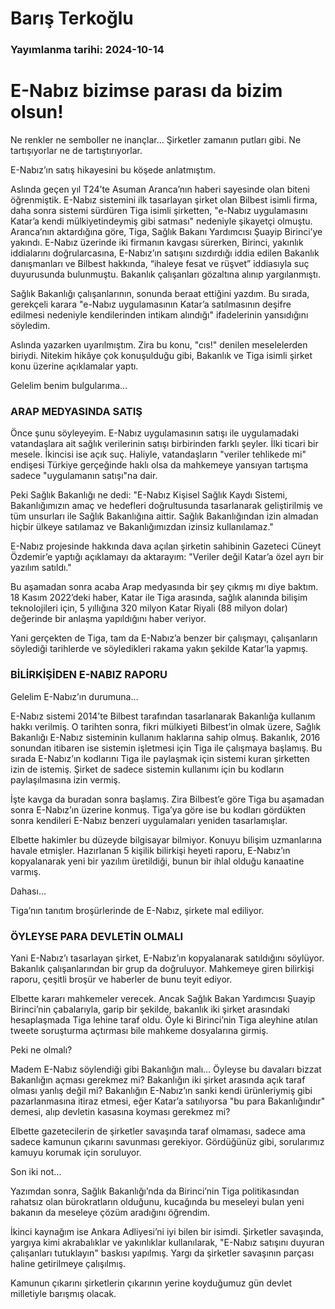# Barış Terkoğlu

### Yayımlanma tarihi: 2024-10-14

# E-Nabız bizimse parası da bizim olsun!

Ne renkler ne semboller ne inançlar… Şirketler zamanın putları gibi. Ne tartışıyorlar ne de tartıştırıyorlar.

E-Nabız’ın satış hikayesini bu köşede anlatmıştım.

Aslında geçen yıl T24’te Asuman Aranca’nın haberi sayesinde olan biteni öğrenmiştik. E-Nabız sistemini ilk tasarlayan şirket olan Bilbest isimli firma, daha sonra sistemi sürdüren Tiga isimli şirketten, "e-Nabız uygulamasını Katar’a kendi mülkiyetindeymiş gibi satması" nedeniyle şikayetçi olmuştu. Aranca’nın aktardığına göre, Tiga, Sağlık Bakanı Yardımcısı Şuayip Birinci’ye yakındı. E-Nabız üzerinde iki firmanın kavgası sürerken, Birinci, yakınlık iddialarını doğrularcasına, E-Nabız’ın satışını sızdırdığı iddia edilen Bakanlık danışmanları ve Bilbest hakkında, “ihaleye fesat ve rüşvet” iddiasıyla suç duyurusunda bulunmuştu. Bakanlık çalışanları gözaltına alınıp yargılanmıştı.

Sağlık Bakanlığı çalışanlarının, sonunda beraat ettiğini yazdım. Bu sırada, gerekçeli karara "e-Nabız uygulamasının Katar’a satılmasının deşifre edilmesi nedeniyle kendilerinden intikam alındığı" ifadelerinin yansıdığını söyledim.

Aslında yazarken uyarılmıştım. Zira bu konu, "cıs!" denilen meselelerden biriydi. Nitekim hikâye çok konuşulduğu gibi, Bakanlık ve Tiga isimli şirket konu üzerine açıklamalar yaptı.

Gelelim benim bulgularıma…


### ARAP MEDYASINDA SATIŞ

Önce şunu söyleyeyim. E-Nabız uygulamasının satışı ile uygulamadaki vatandaşlara ait sağlık verilerinin satışı birbirinden farklı şeyler. İlki ticari bir mesele. İkincisi ise açık suç. Haliyle, vatandaşların "veriler tehlikede mi" endişesi Türkiye gerçeğinde haklı olsa da mahkemeye yansıyan tartışma sadece "uygulamanın satışı"na dair.

Peki Sağlık Bakanlığı ne dedi: "E-Nabız Kişisel Sağlık Kaydı Sistemi, Bakanlığımızın amaç ve hedefleri doğrultusunda tasarlanarak geliştirilmiş ve tüm unsurları ile Sağlık Bakanlığına aittir. Sağlık Bakanlığından izin almadan hiçbir ülkeye satılamaz ve Bakanlığımızdan izinsiz kullanılamaz."

E-Nabız projesinde hakkında dava açılan şirketin sahibinin Gazeteci Cüneyt Özdemir’e yaptığı açıklamayı da aktarayım: "Veriler değil Katar’a özel ayrı bir yazılım satıldı."

Bu aşamadan sonra acaba Arap medyasında bir şey çıkmış mı diye baktım. 18 Kasım 2022’deki haber, Katar ile Tiga arasında, sağlık alanında bilişim teknolojileri için, 5 yıllığına 320 milyon Katar Riyali (88 milyon dolar) değerinde bir anlaşma yapıldığını haber veriyor.



Yani gerçekten de Tiga, tam da E-Nabız’a benzer bir çalışmayı, çalışanların söylediği tarihlerde ve söyledikleri rakama yakın şekilde Katar’la yapmış.


### BİLİRKİŞİDEN E-NABIZ RAPORU

Gelelim E-Nabız’ın durumuna…

E-Nabız sistemi 2014’te Bilbest tarafından tasarlanarak Bakanlığa kullanım hakkı verilmiş. O tarihten sonra, fikri mülkiyeti Bilbest’in olmak üzere, Sağlık Bakanlığı E-Nabız sisteminin kullanım haklarına sahip olmuş. Bakanlık, 2016 sonundan itibaren ise sistemin işletmesi için Tiga ile çalışmaya başlamış. Bu sırada E-Nabız’ın kodlarını Tiga ile paylaşmak için sistemi kuran şirketten izin de istemiş. Şirket de sadece sistemin kullanımı için bu kodların paylaşılmasına izin vermiş.

İşte kavga da buradan sonra başlamış. Zira Bilbest’e göre Tiga bu aşamadan sonra E-Nabız’ın üzerine konmuş. Tiga’ya göre ise bu kodları gördükten sonra kendileri E-Nabız benzeri uygulamaları yeniden tasarlamışlar.

Elbette hakimler bu düzeyde bilgisayar bilmiyor. Konuyu bilişim uzmanlarına havale etmişler. Hazırlanan 5 kişilik bilirkişi heyeti raporu, E-Nabız’ın kopyalanarak yeni bir yazılım üretildiği, bunun bir ihlal olduğu kanaatine varmış.

Dahası…

Tiga’nın tanıtım broşürlerinde de E-Nabız, şirkete mal ediliyor.




### ÖYLEYSE PARA DEVLETİN OLMALI

Yani E-Nabız’ı tasarlayan şirket, E-Nabız’ın kopyalanarak satıldığını söylüyor. Bakanlık çalışanlarından bir grup da doğruluyor. Mahkemeye giren bilirkişi raporu, çeşitli broşür ve haberler de bunu teyit ediyor.



Elbette kararı mahkemeler verecek. Ancak Sağlık Bakan Yardımcısı Şuayip Birinci’nin çabalarıyla, garip bir şekilde, bakanlık iki şirket arasındaki hesaplaşmada Tiga lehine taraf oldu. Öyle ki Birinci’nin Tiga aleyhine atılan tweete soruşturma açtırması bile mahkeme dosyalarına girmiş.

Peki ne olmalı?

Madem E-Nabız söylendiği gibi Bakanlığın malı… Öyleyse bu davaları bizzat Bakanlığın açması gerekmez mi? Bakanlığın iki şirket arasında açık taraf olması yanlış değil mi? Bakanlığın E-Nabız’ın sanki kendi ürünleriymiş gibi pazarlanmasına itiraz etmesi, eğer Katar’a satılıyorsa "bu para Bakanlığındır" demesi, alıp devletin kasasına koyması gerekmez mi?

Elbette gazetecilerin de şirketler savaşında taraf olmaması, sadece ama sadece kamunun çıkarını savunması gerekiyor. Gördüğünüz gibi, sorularımız kamuyu korumak için soruluyor.

Son iki not…

Yazımdan sonra, Sağlık Bakanlığı’nda da Birinci’nin Tiga politikasından rahatsız olan bürokratların olduğunu, kucağında bu meseleyi bulan yeni bakanın da meseleye çözüm aradığını öğrendim.

İkinci kaynağım ise Ankara Adliyesi’ni iyi bilen bir isimdi. Şirketler savaşında, yargıya kimi akrabalıklar ve yakınlıklar kullanılarak, "E-Nabız satışını duyuran çalışanları tutuklayın" baskısı yapılmış. Yargı da şirketler savaşının parçası haline getirilmeye çalışılmış.

Kamunun çıkarını şirketlerin çıkarının yerine koyduğumuz gün devlet milletiyle barışmış olacak.

